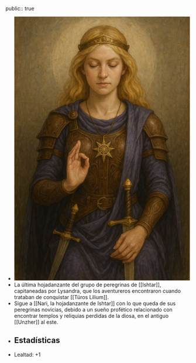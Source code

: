 public:: true

- ![ChatGPT Image 8 abr 2025, 23_10_44.png](../assets/ChatGPT_Image_8_abr_2025,_23_10_44_1744150252560_0.png)
- La última hojadanzante del grupo de peregrinas de [[Ishtar]], capitaneadas por Lysandra, que los aventureros encontraron cuando trataban de conquistar [[Türos Lilium]].
- Sigue a [[Nari, la hojadanzante de Ishtar]] con lo que queda de sus peregrinas novicias, debido a un sueño profético relacionado con encontrar templos y reliquias perdidas de la diosa, en el antiguo [[Unzher]] al este.
- ## Estadísticas
- Lealtad: +1